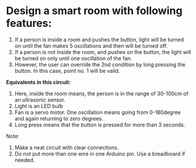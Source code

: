 # Design a smart room with following features:
1. If a person is inside a room and pushes the button, light will be turned on until the fan makes 5 oscillations and then will be turned off.
2. If a person is not inside the room, and pushes on the button, the light will be turned on only until one oscillation of the fan.
3. However, the user can override the 2nd condition by long pressing the button. In this case, point no. 1 will be valid.

**Equivalents in this circuit:**
1. Here, inside the room means, the person is in the range of 30-100cm of an ultrasonic sensor.
1. Light is an LED bulb
1. Fan is a servo motor. One oscillation means going from 0-180degree and again returning to zero degrees.
1. Long press means that the button is pressed for more than 3 seconds.

Note: 
1. Make a neat circuit with clear connections.
1. Do not put more than one wire in one Arduino pin. Use a breadboard if needed.
